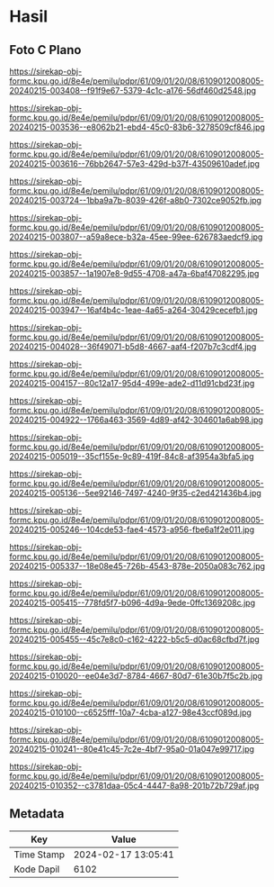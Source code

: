 # Hasil

## Foto C Plano

https://sirekap-obj-formc.kpu.go.id/8e4e/pemilu/pdpr/61/09/01/20/08/6109012008005-20240215-003408--f91f9e67-5379-4c1c-a176-56df460d2548.jpg

https://sirekap-obj-formc.kpu.go.id/8e4e/pemilu/pdpr/61/09/01/20/08/6109012008005-20240215-003536--e8062b21-ebd4-45c0-83b6-3278509cf846.jpg

https://sirekap-obj-formc.kpu.go.id/8e4e/pemilu/pdpr/61/09/01/20/08/6109012008005-20240215-003616--76bb2647-57e3-429d-b37f-43509610adef.jpg

https://sirekap-obj-formc.kpu.go.id/8e4e/pemilu/pdpr/61/09/01/20/08/6109012008005-20240215-003724--1bba9a7b-8039-426f-a8b0-7302ce9052fb.jpg

https://sirekap-obj-formc.kpu.go.id/8e4e/pemilu/pdpr/61/09/01/20/08/6109012008005-20240215-003807--a59a8ece-b32a-45ee-99ee-626783aedcf9.jpg

https://sirekap-obj-formc.kpu.go.id/8e4e/pemilu/pdpr/61/09/01/20/08/6109012008005-20240215-003857--1a1907e8-9d55-4708-a47a-6baf47082295.jpg

https://sirekap-obj-formc.kpu.go.id/8e4e/pemilu/pdpr/61/09/01/20/08/6109012008005-20240215-003947--16af4b4c-1eae-4a65-a264-30429cecefb1.jpg

https://sirekap-obj-formc.kpu.go.id/8e4e/pemilu/pdpr/61/09/01/20/08/6109012008005-20240215-004028--36f49071-b5d8-4667-aaf4-f207b7c3cdf4.jpg

https://sirekap-obj-formc.kpu.go.id/8e4e/pemilu/pdpr/61/09/01/20/08/6109012008005-20240215-004157--80c12a17-95d4-499e-ade2-d11d91cbd23f.jpg

https://sirekap-obj-formc.kpu.go.id/8e4e/pemilu/pdpr/61/09/01/20/08/6109012008005-20240215-004922--1766a463-3569-4d89-af42-304601a6ab98.jpg

https://sirekap-obj-formc.kpu.go.id/8e4e/pemilu/pdpr/61/09/01/20/08/6109012008005-20240215-005019--35cf155e-9c89-419f-84c8-af3954a3bfa5.jpg

https://sirekap-obj-formc.kpu.go.id/8e4e/pemilu/pdpr/61/09/01/20/08/6109012008005-20240215-005136--5ee92146-7497-4240-9f35-c2ed421436b4.jpg

https://sirekap-obj-formc.kpu.go.id/8e4e/pemilu/pdpr/61/09/01/20/08/6109012008005-20240215-005246--104cde53-fae4-4573-a956-fbe6a1f2e011.jpg

https://sirekap-obj-formc.kpu.go.id/8e4e/pemilu/pdpr/61/09/01/20/08/6109012008005-20240215-005337--18e08e45-726b-4543-878e-2050a083c762.jpg

https://sirekap-obj-formc.kpu.go.id/8e4e/pemilu/pdpr/61/09/01/20/08/6109012008005-20240215-005415--778fd5f7-b096-4d9a-9ede-0ffc1369208c.jpg

https://sirekap-obj-formc.kpu.go.id/8e4e/pemilu/pdpr/61/09/01/20/08/6109012008005-20240215-005455--45c7e8c0-c162-4222-b5c5-d0ac68cfbd7f.jpg

https://sirekap-obj-formc.kpu.go.id/8e4e/pemilu/pdpr/61/09/01/20/08/6109012008005-20240215-010020--ee04e3d7-8784-4667-80d7-61e30b7f5c2b.jpg

https://sirekap-obj-formc.kpu.go.id/8e4e/pemilu/pdpr/61/09/01/20/08/6109012008005-20240215-010100--c6525fff-10a7-4cba-a127-98e43ccf089d.jpg

https://sirekap-obj-formc.kpu.go.id/8e4e/pemilu/pdpr/61/09/01/20/08/6109012008005-20240215-010241--80e41c45-7c2e-4bf7-95a0-01a047e99717.jpg

https://sirekap-obj-formc.kpu.go.id/8e4e/pemilu/pdpr/61/09/01/20/08/6109012008005-20240215-010352--c3781daa-05c4-4447-8a98-201b72b729af.jpg


## Metadata

| Key        | Value               |
| ---------- | ------------------- |
| Time Stamp | 2024-02-17 13:05:41 |
| Kode Dapil | 6102                |



